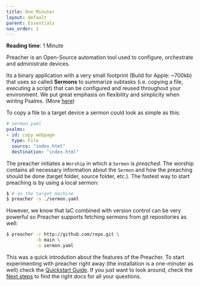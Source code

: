 ```yaml
---
title: One Minuter
layout: default
parent: Essentials
nav_order: 1
---
```


**Reading time**: 1 Minute

Preacher is an Open-Source automation tool used to configure, orchestrate and administrate devices. 

Its a binary application with a very small footprint (Build for Apple: ~700kb) that uses so called **Sermons** to summarize subtasks (i.e. copying a file, executing a script) that can be configured and reused throughout your environment. We put great emphasis on flexibility and simplicity when wiritng Psalms. (More [here](#))

To copy a file to a target device a sermon could look as simple as this:

```yaml
# sermon.yaml
psalms:
- id: copy webpage
  type: File
  source: "index.html"
  destination: "index.html"
```

The preacher initiates a `Worship` in which a `Sermon` is _preached_. The worship contains all necessary information about the `Sermon` and how the preaching should be done (target folder, source folder, etc.). The fastest way to start preaching is by using a local sermon:

```bash
$ # on the target machine
$ preacher -s ./sermon.yaml
```

However, we know that IaC combined with version control can be very powerful so Preacher supports fetching sermons from git repositories as well:

```bash
$ preacher -r http://github.com/repo.git \
           -b main \
           -s sermon.yaml
```

This was a quick introdution about the features of the Preacher. To start experimenting with preacher right away (the installation is a one-minuter as well) check the [Quickstart Guide](/docs/essentials/quickstart.html). If you just want to look around, check the [Next steps](/docs/essentials/next-steps.html) to find the right docs for all your questions.